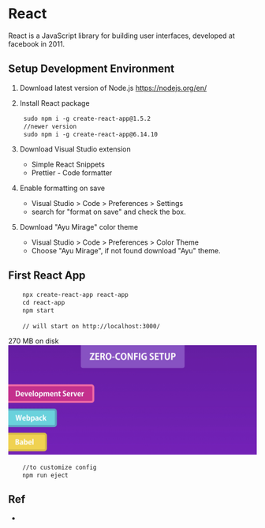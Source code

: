 # React

React is a JavaScript library for building user interfaces, developed at facebook in 2011.

## Setup Development Environment

1. Download latest version of Node.js https://nodejs.org/en/
2. Install React package

        sudo npm i -g create-react-app@1.5.2
        //newer version
        sudo npm i -g create-react-app@6.14.10

3. Download Visual Studio extension
   * Simple React Snippets
   * Prettier - Code formatter
4. Enable formatting on save
   * Visual Studio > Code > Preferences > Settings
   * search for "format on save" and check the box.
5. Download "Ayu Mirage" color theme
   * Visual Studio > Code > Preferences > Color Theme
   * Choose "Ayu Mirage", if not found download "Ayu" theme.

## First React App

        npx create-react-app react-app
        cd react-app
        npm start
        
        // will start on http://localhost:3000/
        
270 MB on disk
![](https://github.com/shamy1st/react/blob/main/images/zero-config.png)

        //to customize config
        npm run eject

## Ref
* 
